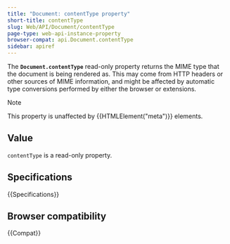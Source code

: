 ```yaml
---
title: "Document: contentType property"
short-title: contentType
slug: Web/API/Document/contentType
page-type: web-api-instance-property
browser-compat: api.Document.contentType
sidebar: apiref
---
```


The **`Document.contentType`** read-only property returns the
MIME type that the document is being rendered as. This may come from HTTP headers or
other sources of MIME information, and might be affected by automatic type conversions
performed by either the browser or extensions.

> [!NOTE]
> This property is unaffected by {{HTMLElement("meta")}}
> elements.

## Value

`contentType` is a read-only property.

## Specifications

{{Specifications}}

## Browser compatibility

{{Compat}}
